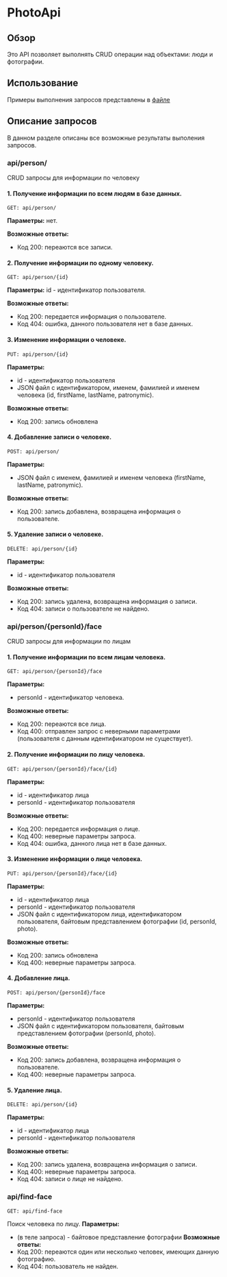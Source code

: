 # PhotoApi
## Обзор
Это API позволяет выполнять CRUD операции над объектами: люди и фотографии. 
## Использование
Примеры выполнения запросов представлены в [файле](https://github.com/GurovaAnya/PhotoApi/blob/master/PhotoApi.postman_collection.json)
## Описание запросов
В данном разделе описаны все возможные результаты выполения запросов.
### api/person/
CRUD запросы для информации по человеку
#### 1. Получение информации по всем людям в базе данных.
```
GET: api/person/
```

**Параметры:** нет.

**Возможные ответы:** 
- Код 200: переаются все записи.
#### 2. Получение информации по одному человеку.
```
GET: api/person/{id} 
```

**Параметры:** id - идентификатор пользователя.

**Возможные ответы:** 
- Код 200: передается информация о пользователе.
- Код 404: ошибка, данного пользователя нет в базе данных.
#### 3. Изменение информации о человеке.
```
PUT: api/person/{id}
```

**Параметры:** 
- id - идентификатор пользователя
- JSON файл с идентификатором, именем, фамилией и именем человека (id, firstName, lastName, patronymic).

**Возможные ответы:** 
- Код 200: запись обновлена
#### 4. Добавление записи о человеке.
```
POST: api/person/ 
```

**Параметры:** 
- JSON файл с именем, фамилией и именем человека (firstName, lastName, patronymic). 

**Возможные ответы:** 
- Код 200: запись добавлена, возвращена информация о пользователе.
#### 5. Удаление записи о человеке.
```
DELETE: api/person/{id}
```

**Параметры:** 
- id - идентификатор пользователя

**Возможные ответы:** 
- Код 200: запись удалена, возвращена информация о записи.
- Код 404: записи о пользователе не найдено.

### api/person/{personId}/face
CRUD запросы для информации по лицам

#### 1. Получение информации по всем лицам человека.
```
GET: api/person/{personId}/face 
```

**Параметры:** 
- personId - идентификатор человека.

**Возможные ответы:** 
- Код 200: переаются все лица.
- Код 400: отправлен запрос с неверными параметрами (пользователя с данным идентификатором не существует).

#### 2. Получение информации по лицу человека.
```
GET: api/person/{personId}/face/{id} 
```

**Параметры:**
- id - идентификатор лица
- personId - идентификатор пользователя

**Возможные ответы:** 
- Код 200: передается информация о лице.
- Код 400: неверные параметры запроса.
- Код 404: ошибка, данного лица нет в базе данных.

#### 3. Изменение информации о лице человека.
```
PUT: api/person/{personId}/face/{id}
```

**Параметры:** 
- id - идентификатор лица
- personId - идентификатор пользователя
- JSON файл с идентификатором лица, идентификатором пользователя, байтовым представлением фотографии (id, personId, photo).

**Возможные ответы:** 
- Код 200: запись обновлена
- Код 400: неверные параметры запроса.

#### 4. Добавление лица.
```
POST: api/person/{personId}/face 
```

**Параметры:**
- personId - идентификатор пользователя
- JSON файл с идентификатором пользователя, байтовым представлением фотографии (personId, photo).

**Возможные ответы:** 
- Код 200: запись добавлена, возвращена информация о пользователе.
- Код 400: неверные параметры запроса.

#### 5. Удаление лица.
```
DELETE: api/person/{id}
```

**Параметры:** 
- id - идентификатор лица
- personId - идентификатор пользователя

**Возможные ответы:** 
- Код 200: запись удалена, возвращена информация о записи.
- Код 400: неверные параметры запроса.
- Код 404: записи о лице не найдено.

### api/find-face
```
GET: api/find-face 
```
Поиск человека по лицу.
**Параметры:** 
- (в теле запроса) - байтовое представление фотографии
**Возможные ответы:** 
- Код 200: переаются один или несколько человек, имеющих данную фотографию.
- Код 404: пользователь не найден.

